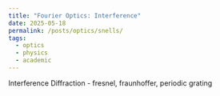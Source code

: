 ```yaml
---
title: "Fourier Optics: Interference"
date: 2025-05-18
permalink: /posts/optics/snells/
tags:
  - optics
  - physics
  - academic
---
```


Interference
Diffraction - fresnel, fraunhoffer, periodic grating